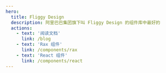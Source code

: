 ```yaml
---
hero:
  title: Fliggy Design
  description: 阿里巴巴集团旗下叫 Fliggy Design 的组件库中最好的
  actions:
    - text: '阅读文档'
      link: /blog
    - text: 'Rax 组件'
      link: /components/rax
    - text: 'React 组件'
      link: /components/react
---
```


<code src="./Home.tsx" inline></code>
